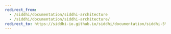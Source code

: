 ```yaml
---
redirect_from:
  - /siddhi/documentation/siddhi-architecture
  - /siddhi/documentation/siddhi-architecture/
redirect_to: https://siddhi-io.github.io/siddhi/documentation/siddhi-5%2Ex/architecture-5%2Ex/
---
```

